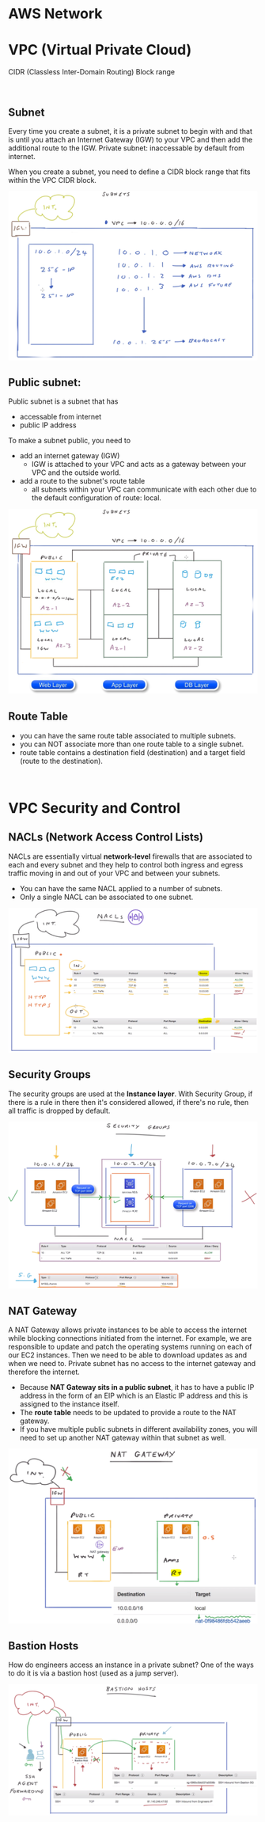 # AWS Network

# VPC (Virtual Private Cloud)

CIDR (Classless Inter-Domain Routing) Block range

<br />

## Subnet

Every time you create a subnet, it is a private subnet to begin with and that is until you attach an Internet 
Gateway (IGW) to your VPC and then add the additional route to the IGW. Private subnet: inaccessable by 
default from internet.

When you create a subnet, you need to define a CIDR block range that fits within the VPC CIDR block.

![subnet](../resources/images/aws-subnet-1.png)

## Public subnet: 

Public subnet is a subnet that has 
- accessable from internet
- public IP address
 
To make a subnet public, you need to 
- add an internet gateway (IGW)
  - IGW is attached to your VPC and acts as a gateway between your VPC and the outside world.
- add a route to the subnet's route table
  - all subnets within your VPC can communicate with each other due to the default configuration of route: local.

![subnet](../resources/images/aws-subnet-2.png)


## Route Table

- you can have the same route table associated to multiple subnets.
- you can NOT associate more than one route table to a single subnet.
- route table contains a destination field (destination) and a target field (route to the destination).

<br />

# VPC Security and Control

## NACLs (Network Access Control Lists)

NACLs are essentially virtual **network-level** firewalls that are associated to each and every subnet and 
they help to control both ingress and egress traffic moving in and out of your VPC and between your 
subnets.

- You can have the same NACL applied to a number of subnets.
- Only a single NACL can be associated to one subnet.

![nacl](../resources/images/aws-vpc-nacl.png)

## Security Groups

The security groups are used at the **Instance layer**. With Security Group, if there is a rule in there 
then it's considered allowed, if there's no rule, then all traffic is dropped by default.

![sg](../resources/images/aws-vpc-sg.png)

## NAT Gateway

A NAT Gateway allows private instances to be able to access the internet while blocking connections 
initiated from the internet. For example, we are responsible to update and patch the operating 
systems running on each of our EC2 instances. Then we need to be able to download updates as and when 
we need to. Private subnet has no access to the internet gateway and therefore the internet.

- Because **NAT Gateway sits in a public subnet**, it has to have a public IP address in the form of an EIP
which is an Elastic IP address and this is assigned to the instance itself.
- The **route table** needs to be updated to provide a route to the NAT gateway.
- If you have multiple public subnets in different availability zones, you will need to set up another 
NAT gateway within that subnet as well.

![nat_gateway](../resources/images/aws-vpc-nat-gateway.png)

## Bastion Hosts

How do engineers access an instance in a private subnet? One of the ways to do it is
via a bastion host (used as a jump server).

![bastion_host](../resources/images/aws-vpc-bastion-host.png)


